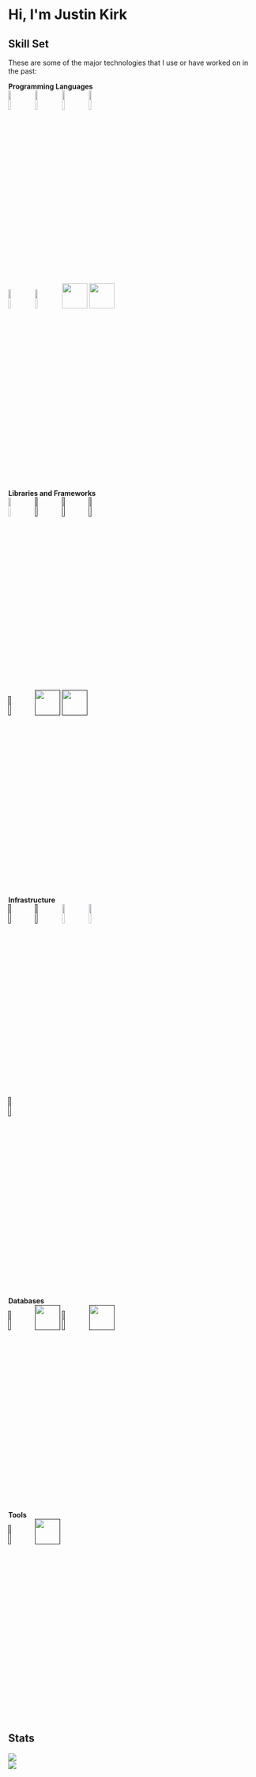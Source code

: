 # Hi, I'm Justin Kirk

## Skill Set

These are some of the major technologies that I use or have worked on in the past:

<!-- Most logos are from https://www.vectorlogo.zone -->
**Programming Languages**
<br />
<code><a href="https://dev.java/"><img width="10%" src="https://www.vectorlogo.zone/logos/java/java-ar21.svg"></a></code>
<code><a href="https://kotlinlang.org/docs/home.html"><img width="10%" src="https://www.vectorlogo.zone/logos/kotlinlang/kotlinlang-ar21.svg"></a></code>
<code><a href="https://docs.python.org/3/"><img width="10%" src="https://www.vectorlogo.zone/logos/python/python-ar21.svg"></a></code>
<code><a href="https://www.perl.org/docs.html"><img width="10%" src="https://www.vectorlogo.zone/logos/perl/perl-ar21.svg"></a></code>
<br />
<code><a href="https://www.typescriptlang.org/docs/"><img width="10%" src="https://www.vectorlogo.zone/logos/typescriptlang/typescriptlang-ar21.svg"></a></code>
<code><a href="https://www.php.net/docs.php"><img width="10%" src="https://www.vectorlogo.zone/logos/php/php-ar21.svg"></a></code>
<code><a href="https://learn.microsoft.com/en-us/dotnet/csharp/"><img height="51" src="https://upload.wikimedia.org/wikipedia/commons/thumb/d/d2/C_Sharp_Logo_2023.svg/256px-C_Sharp_Logo_2023.svg.png"></a></code>
<code><a href="https://www.swift.org/documentation/"><img height="51" src="https://www.vectorlogo.zone/logos/swift/swift-ar21.svg"></a></code>
<br />

**Libraries and Frameworks**
<br />
<code><a href="https://vuejs.org/guide/introduction.html"><img width="10%" src="https://www.vectorlogo.zone/logos/vuejs/vuejs-ar21.svg"></a></code>
<code><a href=""><img width="10%" src="https://www.vectorlogo.zone/logos/reactjs/reactjs-ar21.svg"></a></code>
<code><a href=""><img width="10%" src="https://www.vectorlogo.zone/logos/getbootstrap/getbootstrap-ar21.svg"></a></code>
<code><a href=""><img width="10%" src="https://www.vectorlogo.zone/logos/jquery/jquery-ar21.svg"></a></code>
<br />
<code><a href=""><img width="10%" src="https://www.vectorlogo.zone/logos/springio/springio-ar21.svg"></a></code>
<code><a href=""><img height="51" src="https://upload.wikimedia.org/wikipedia/commons/thumb/7/7d/Microsoft_.NET_logo.svg/300px-Microsoft_.NET_logo.svg.png"></a></code>
<code><a href=""><img height="51" src="https://www.vectorlogo.zone/logos/electronjs/electronjs-ar21.svg"></a></code>
<br />

**Infrastructure**
<br />
<code><a href=""><img width="10%" src="https://www.vectorlogo.zone/logos/amazon_aws/amazon_aws-ar21.svg"></a></code>
<code><a href=""><img width="10%" src="https://www.vectorlogo.zone/logos/amazon_awslambda/amazon_awslambda-ar21.svg"></a></code>
<code><a href="https://www.serverless.com/framework/docs"><img width="10%" src="https://www.vectorlogo.zone/logos/serverless/serverless-ar21.svg"></a></code>
<code><img width="10%" src="https://www.vectorlogo.zone/logos/docker/docker-ar21.svg"></a></code>
<br />
<code><a href=""><img width="10%" src="https://www.vectorlogo.zone/logos/sumologic/sumologic-ar21.svg"></a></code>
<br />

**Databases**
<br />
<code><a href=""><img width="10%" src="https://www.vectorlogo.zone/logos/mysql/mysql-ar21.svg"></a></code>
<code><a href=""><img height="51" src="https://brandeps.com/logo-download/M/Microsoft-sql-server-logo-vector-01.svg"></a></code>
<code><a href=""><img width="10%" src="https://www.vectorlogo.zone/logos/oracle/oracle-ar21.svg"></a></code>
<code><a href=""><img height="51" src="https://raw.githubusercontent.com/gilbarbara/logos/main/logos/aws-dynamodb.svg"></a></code>
<br />

**Tools**
<br />
<code><a href=""><img width="10%" src="https://www.vectorlogo.zone/logos/visualstudio_code/visualstudio_code-ar21.svg"></a></code>
<code><a href=""><img height="51" src="https://upload.vectorlogo.zone/logos/jetbrains_idea/images/d4398a36-c378-4511-a508-106ded6cd69a.svg"></a></code>
<br />

## Stats

![](https://github-readme-stats-sigma-five.vercel.app/api?username=TheJuki&show_icons=true&theme=transparent&hide_border=true&include_all_commits=true&hide_title=true&hide=css)
<br />
![](https://github-readme-stats-sigma-five.vercel.app/api/top-langs/?username=TheJuki&show_icons=true&theme=transparent&hide_border=true&layout=compact&hide=css)
